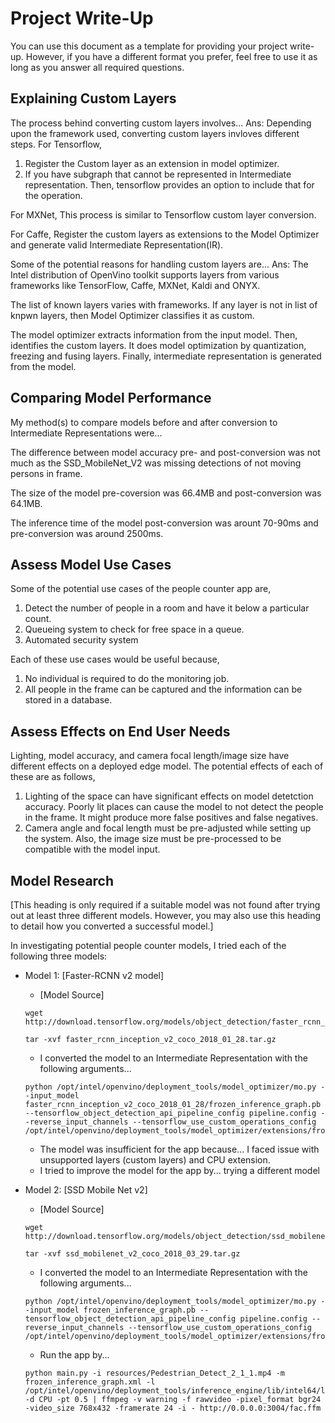 # Project Write-Up

You can use this document as a template for providing your project write-up. However, if you
have a different format you prefer, feel free to use it as long as you answer all required
questions.

## Explaining Custom Layers

The process behind converting custom layers involves...
Ans:
Depending upon the framework used, converting custom layers invloves different steps.
For Tensorflow,
1. Register the Custom layer as an extension in model optimizer.
2. If you have subgraph that cannot be represented in Intermediate representation. Then, tensorflow provides an option to include that for the operation.

For MXNet,
This process is similar to Tensorflow custom layer conversion.

For Caffe,
Register the custom layers as extensions to the Model Optimizer and generate valid Intermediate Representation(IR).

Some of the potential reasons for handling custom layers are...
Ans:
The Intel distribution of OpenVino toolkit supports layers from various frameworks like TensorFlow, Caffe, MXNet, Kaldi and ONYX.

The list of known layers varies with frameworks. If any layer is not in list of knpwn layers, then Model Optimizer classifies it as custom.

The model optimizer extracts information from the input model. Then, identifies the custom layers. It does model optimization by quantization, freezing and fusing layers. Finally, intermediate representation is generated from the model.

## Comparing Model Performance

My method(s) to compare models before and after conversion to Intermediate Representations
were...

The difference between model accuracy pre- and post-conversion was not much as the SSD_MobileNet_V2 was missing detections of not moving persons in frame.

The size of the model pre-coversion was 66.4MB and post-conversion was 64.1MB.

The inference time of the model post-conversion was arount 70-90ms and pre-conversion was around 2500ms.

## Assess Model Use Cases

Some of the potential use cases of the people counter app are,
1. Detect the number of people in a room and have it below a particular count.
2. Queueing system to check for free space in a queue.
3. Automated security system

Each of these use cases would be useful because,
1. No individual is required to do the monitoring job.
2. All people in the frame can be captured and the information can be stored in a database.

## Assess Effects on End User Needs

Lighting, model accuracy, and camera focal length/image size have different effects on a
deployed edge model. The potential effects of each of these are as follows,

1. Lighting of the space can have significant effects on model detetction accuracy. Poorly lit places can cause the model to not detect the people in the frame. It might produce more false positives and false negatives.
2. Camera angle and focal length must be pre-adjusted while setting up the system. Also, the image size must be pre-processed to be compatible with the model input.

## Model Research

[This heading is only required if a suitable model was not found after trying out at least three
different models. However, you may also use this heading to detail how you converted 
a successful model.]

In investigating potential people counter models, I tried each of the following three models:

- Model 1: [Faster-RCNN v2 model]
  - [Model Source]
  ```
  wget http://download.tensorflow.org/models/object_detection/faster_rcnn_inception_v2_coco_2018_01_28.tar.gz
  ```
  ```
  tar -xvf faster_rcnn_inception_v2_coco_2018_01_28.tar.gz
  ```
  - I converted the model to an Intermediate Representation with the following arguments...
  ```
  python /opt/intel/openvino/deployment_tools/model_optimizer/mo.py --input_model faster_rcnn_inception_v2_coco_2018_01_28/frozen_inference_graph.pb --tensorflow_object_detection_api_pipeline_config pipeline.config --reverse_input_channels --tensorflow_use_custom_operations_config /opt/intel/openvino/deployment_tools/model_optimizer/extensions/front/tf/faster_rcnn_support.json
  ```
  - The model was insufficient for the app because...
  I faced issue with unsupported layers (custom layers) and CPU extension.
  - I tried to improve the model for the app by...
  trying a different model
  
- Model 2: [SSD Mobile Net v2]
  - [Model Source]
  ```
  wget http://download.tensorflow.org/models/object_detection/ssd_mobilenet_v2_coco_2018_03_29.tar.gz
  ```
  ```
  tar -xvf ssd_mobilenet_v2_coco_2018_03_29.tar.gz
  ```
  - I converted the model to an Intermediate Representation with the following arguments...
  ```
  python /opt/intel/openvino/deployment_tools/model_optimizer/mo.py --input_model frozen_inference_graph.pb --tensorflow_object_detection_api_pipeline_config pipeline.config --reverse_input_channels --tensorflow_use_custom_operations_config /opt/intel/openvino/deployment_tools/model_optimizer/extensions/front/tf/ssd_v2_support.json
  ```
  - Run the app by...
  ```
  python main.py -i resources/Pedestrian_Detect_2_1_1.mp4 -m frozen_inference_graph.xml -l /opt/intel/openvino/deployment_tools/inference_engine/lib/intel64/libcpu_extension_sse4.so -d CPU -pt 0.5 | ffmpeg -v warning -f rawvideo -pixel_format bgr24 -video_size 768x432 -framerate 24 -i - http://0.0.0.0:3004/fac.ffm
  ```

